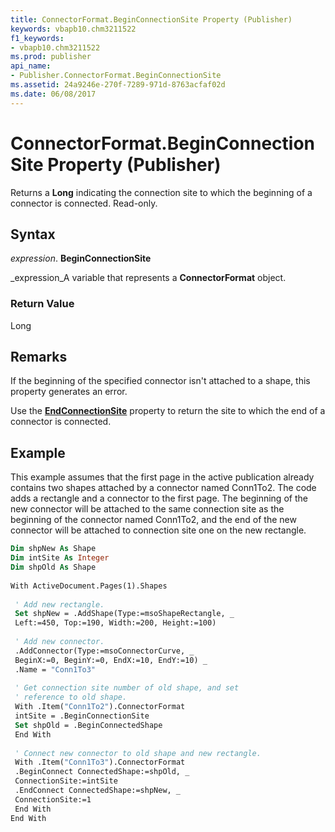 ```yaml
---
title: ConnectorFormat.BeginConnectionSite Property (Publisher)
keywords: vbapb10.chm3211522
f1_keywords:
- vbapb10.chm3211522
ms.prod: publisher
api_name:
- Publisher.ConnectorFormat.BeginConnectionSite
ms.assetid: 24a9246e-270f-7289-971d-8763acfaf02d
ms.date: 06/08/2017
---
```



# ConnectorFormat.BeginConnectionSite Property (Publisher)

Returns a  **Long** indicating the connection site to which the beginning of a connector is connected. Read-only.


## Syntax

 _expression_. **BeginConnectionSite**

 _expression_A variable that represents a  **ConnectorFormat** object.


### Return Value

Long


## Remarks

If the beginning of the specified connector isn't attached to a shape, this property generates an error.

Use the  **[EndConnectionSite](Publisher.ConnectorFormat.EndConnectionSite.md)** property to return the site to which the end of a connector is connected.


## Example

This example assumes that the first page in the active publication already contains two shapes attached by a connector named Conn1To2. The code adds a rectangle and a connector to the first page. The beginning of the new connector will be attached to the same connection site as the beginning of the connector named Conn1To2, and the end of the new connector will be attached to connection site one on the new rectangle.


```vb
Dim shpNew As Shape 
Dim intSite As Integer 
Dim shpOld As Shape 
 
With ActiveDocument.Pages(1).Shapes 
 
 ' Add new rectangle. 
 Set shpNew = .AddShape(Type:=msoShapeRectangle, _ 
 Left:=450, Top:=190, Width:=200, Height:=100) 
 
 ' Add new connector. 
 .AddConnector(Type:=msoConnectorCurve, _ 
 BeginX:=0, BeginY:=0, EndX:=10, EndY:=10) _ 
 .Name = "Conn1To3" 
 
 ' Get connection site number of old shape, and set 
 ' reference to old shape. 
 With .Item("Conn1To2").ConnectorFormat 
 intSite = .BeginConnectionSite 
 Set shpOld = .BeginConnectedShape 
 End With 
 
 ' Connect new connector to old shape and new rectangle. 
 With .Item("Conn1To3").ConnectorFormat 
 .BeginConnect ConnectedShape:=shpOld, _ 
 ConnectionSite:=intSite 
 .EndConnect ConnectedShape:=shpNew, _ 
 ConnectionSite:=1 
 End With 
End With
```



